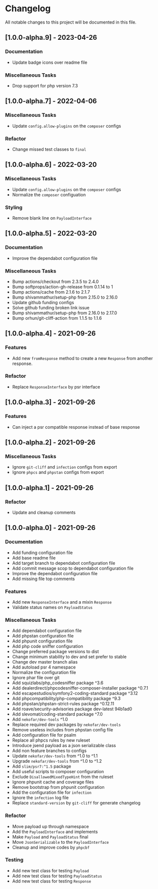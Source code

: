 # Changelog
All notable changes to this project will be documented in this file.

## [1.0.0-alpha.9] - 2023-04-26

### Documentation

- Update badge icons over readme file

### Miscellaneous Tasks

- Drop support for php version 7.3

## [1.0.0-alpha.7] - 2022-04-06

### Miscellaneous Tasks

- Update `config.allow-plugins` on the `composer` configs

### Refactor

- Change missed test classes to `final`

## [1.0.0-alpha.6] - 2022-03-20

### Miscellaneous Tasks

- Update `config.allow-plugins` on the `composer` configs
- Normalize the `composer` configuation

### Styling

- Remove blank line on `PayloadInterface`

## [1.0.0-alpha.5] - 2022-03-20

### Documentation

- Improve the dependabot configuration file

### Miscellaneous Tasks

- Bump actions/checkout from 2.3.5 to 2.4.0
- Bump softprops/action-gh-release from 0.1.14 to 1
- Bump actions/cache from 2.1.6 to 2.1.7
- Bump shivammathur/setup-php from 2.15.0 to 2.16.0
- Update github funding configs
- Solve github funding broken link issue
- Bump shivammathur/setup-php from 2.16.0 to 2.17.0
- Bump orhun/git-cliff-action from 1.1.5 to 1.1.6

## [1.0.0-alpha.4] - 2021-09-26

### Features

- Add new `fromResponse` method to create a new `Response` from another response.

### Refactor

- Replace `ResponseInterface` by psr interface

## [1.0.0-alpha.3] - 2021-09-26

### Features

- Can inject a psr compatible response instead of base response

## [1.0.0-alpha.2] - 2021-09-26

### Miscellaneous Tasks

- Ignore `git-cliff` and `infection` configs from export
- Ignore `phpcs` and `phpstan` configs from export

## [1.0.0-alpha.1] - 2021-09-26

### Refactor

- Update and cleanup comments

## [1.0.0-alpha.0] - 2021-09-26

### Documentation

- Add funding configuration file
- Add base readme file
- Add target branch to dependabot configuration file
- Add commit message scop to dependabot configuration file
- Improve the dependabot configuration file
- Add missing file top comments

### Features

- Add new `ResponseInterface` and a mixin `Response`
- Validate status names on `PayloadStatus`

### Miscellaneous Tasks

- Add dependabot configuration file
- Add phpstan configuration file
- Add phpunit configuration file
- Add php code sniffer configuration
- Change preferred package versions to dist
- Change minimum stability to dev and set prefer to stable
- Change dev master branch alias
- Add autoload psr 4 namespace
- Normalize the configuration file
- Ignore phar file over git
- Add squizlabs/php_codesniffer package ^3.6
- Add dealerdirect/phpcodesniffer-composer-installer package ^0.7.1
- Add escapestudios/symfony2-coding-standard package ^3.12
- Add phpcompatibility/php-compatibility package ^9.3
- Add phpstan/phpstan-strict-rules package ^0.12.11
- Add roave/security-advisories package dev-latest 94b1ad0
- Add slevomat/coding-standard package ^7.0
- Add `nekofar/dev-tools` ^1.0
- Replace required dev packages by `nekofar/dev-tools`
- Remove useless includes from phpstan config file
- Add configuration file for psalm
- Replace all phpcs rules by new ruleset
- Introduce jsend payload as a json serializable class
- Add non feature branches to configs
- Update `nekofar/dev-tools` from ^1.0 to ^1.1
- Upgrade `nekofar/dev-tools` from ^1.0 to ^1.2
- Add `slim/psr7:^1.5` package
- Add useful scripts to composer configuration
- Exclude `DisallowedMixedTypeHint` from the ruleset
- Ignore phpunit cache and coverage files
- Remove bootstrap from phpunit configuration
- Add the configuration file for `infection`
- Ignore the `infection` log file
- Replace `standard-version` by `git-cliff` for generate changelog

### Refactor

- Move payload up through namespace
- Add the `PayloadInterface` and implements
- Make `Payload` and `PayloadStatus` final
- Move `JsonSerializable` to the `PayloadInterface`
- Cleanup and improve codes by `phpcbf`

### Testing

- Add new test class for testing `Payload`
- Add new test class for testing `PayloadStatus`
- Add new test class for testing `Response`

<!-- generated by git-cliff -->
